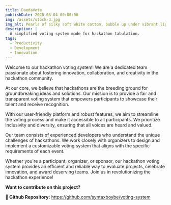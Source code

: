 ```yaml
---
title: DaedaVote
publishDate: 2020-03-04 00:00:00
img: /assets/stock-3.jpg
img_alt: Pearls of silky soft white cotton, bubble up under vibrant lighting
description: |
  A simplified voting system made for hackathon tabulation.
tags:
  - Productivity
  - Development
  - Innovation
---
```


Welcome to our hackathon voting system! We are a dedicated team passionate about fostering innovation, collaboration, and creativity in the hackathon community.


At our core, we believe that hackathons are the breeding ground for groundbreaking ideas and solutions. Our mission is to provide a fair and transparent voting system that empowers participants to showcase their talent and receive recognition.

With our user-friendly platform and robust features, we aim to streamline the voting process and make it accessible to all participants. We prioritize inclusivity and diversity, ensuring that all voices are heard and valued.

Our team consists of experienced developers who understand the unique challenges of hackathons. We work closely with organizers to design and implement a customizable voting system that aligns with the specific requirements of each event.

Whether you're a participant, organizer, or sponsor, our hackathon voting system provides an efficient and reliable way to evaluate projects, celebrate innovation, and award deserving teams. Join us in revolutionizing the hackathon experience!

**Want to contribute on this project?**

**🤝 Github Repository:**
<https://github.com/syntaxboybe/voting-system>